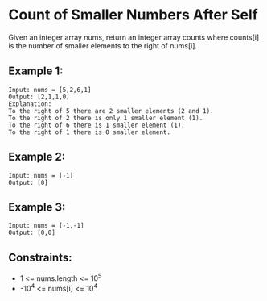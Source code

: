 # Count of Smaller Numbers After Self

Given an integer array nums, return an integer array counts where counts[i] is the number of smaller elements to the right of nums[i].

## Example 1:

```
Input: nums = [5,2,6,1]
Output: [2,1,1,0]
Explanation:
To the right of 5 there are 2 smaller elements (2 and 1).
To the right of 2 there is only 1 smaller element (1).
To the right of 6 there is 1 smaller element (1).
To the right of 1 there is 0 smaller element.
```

## Example 2:

```
Input: nums = [-1]
Output: [0]
```

## Example 3:

```
Input: nums = [-1,-1]
Output: [0,0]
```

## Constraints:

- 1 <= nums.length <= 10<sup>5</sup>
- -10<sup>4</sup> <= nums[i] <= 10<sup>4</sup>
